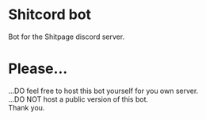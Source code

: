 # Shitcord bot
Bot for the Shitpage discord server.


# Please...
...DO feel free to host this bot yourself for you own server.\
...DO NOT host a public version of this bot.\
Thank you.
